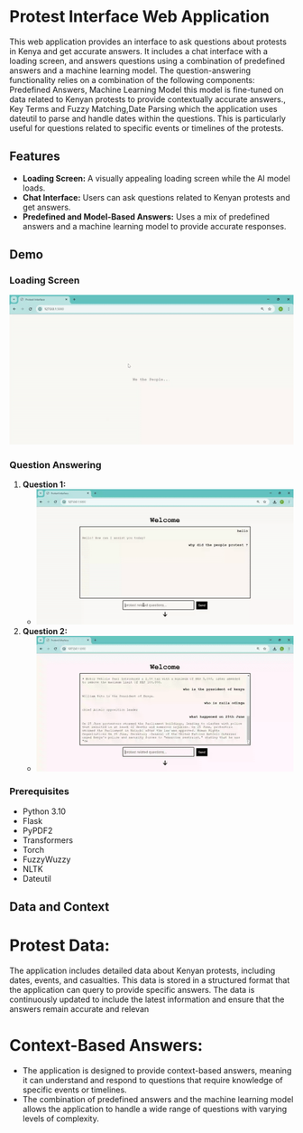# Protest Interface Web Application

This web application provides an interface to ask questions about protests in Kenya and get accurate answers. It includes a chat interface with a loading screen, and answers questions using a combination of predefined answers and a machine learning model. The question-answering functionality relies on a combination of the following components: Predefined Answers, Machine Learning Model this model is fine-tuned on data related to Kenyan protests to provide contextually accurate answers., Key Terms and Fuzzy Matching,Date Parsing which the application uses dateutil to parse and handle dates within the questions. This is particularly useful for questions related to specific events or timelines of the protests.

## Features

- **Loading Screen:** A visually appealing loading screen while the AI model loads.
- **Chat Interface:** Users can ask questions related to Kenyan protests and get answers.
- **Predefined and Model-Based Answers:** Uses a mix of predefined answers and a machine learning model to provide accurate responses.

## Demo

### Loading Screen

![Loading Screen GIF](static/images/vid1.gif)

### Question Answering

1. **Question 1:**
    - ![Question 1 Video](static/images/vid2.gif)
2. **Question 2:**
    - ![Question 2 Video](static/images/vid3.gif)

### Prerequisites

- Python 3.10
- Flask
- PyPDF2
- Transformers
- Torch
- FuzzyWuzzy
- NLTK
- Dateutil


## Data and Context
# Protest Data:

The application includes detailed data about Kenyan protests, including dates, events, and casualties. This data is stored in a structured format that the application can query to provide specific answers.
The data is continuously updated to include the latest information and ensure that the answers remain accurate and relevan

# Context-Based Answers:

- The application is designed to provide context-based answers, meaning it can understand and respond to questions that require knowledge of specific events or timelines.
- The combination of predefined answers and the machine learning model allows the application to handle a wide range of questions with varying levels of complexity.